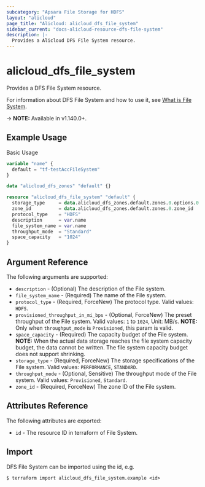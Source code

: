 ```yaml
---
subcategory: "Apsara File Storage for HDFS"
layout: "alicloud"
page_title: "Alicloud: alicloud_dfs_file_system"
sidebar_current: "docs-alicloud-resource-dfs-file-system"
description: |-
  Provides a Alicloud DFS File System resource.
---
```


# alicloud\_dfs\_file\_system

Provides a DFS File System resource.

For information about DFS File System and how to use it, see [What is File System](https://www.alibabacloud.com/help/doc-detail/207144.htm).

-> **NOTE:** Available in v1.140.0+.

## Example Usage

Basic Usage

```terraform
variable "name" {
  default = "tf-testAccFileSystem"
}

data "alicloud_dfs_zones" "default" {}

resource "alicloud_dfs_file_system" "default" {
  storage_type     = data.alicloud_dfs_zones.default.zones.0.options.0.storage_type
  zone_id          = data.alicloud_dfs_zones.default.zones.0.zone_id
  protocol_type    = "HDFS"
  description      = var.name
  file_system_name = var.name
  throughput_mode  = "Standard"
  space_capacity   = "1024"
}
```

## Argument Reference

The following arguments are supported:

* `description` - (Optional) The description of the File system.
* `file_system_name` - (Required) The name of the File system.
* `protocol_type` - (Required, ForceNew) The protocol type. Valid values: `HDFS`.
* `provisioned_throughput_in_mi_bps` - (Optional, ForceNew) The preset throughput of the File system. Valid values: `1` to `1024`, Unit: MB/s. **NOTE:** Only when `throughput_mode` is `Provisioned`, this param is valid.
* `space_capacity` - (Required) The capacity budget of the File system. **NOTE:** When the actual data storage reaches the file system capacity budget, the data cannot be written. The file system capacity budget does not support shrinking.
* `storage_type` - (Required, ForceNew) The storage specifications of the File system. Valid values: `PERFORMANCE`, `STANDARD`.
* `throughput_mode` - (Optional, Sensitive) The throughput mode of the File system. Valid values: `Provisioned`, `Standard`.
* `zone_id` - (Required, ForceNew) The zone ID of the File system.

## Attributes Reference

The following attributes are exported:

* `id` - The resource ID in terraform of File System.

## Import

DFS File System can be imported using the id, e.g.

```
$ terraform import alicloud_dfs_file_system.example <id>
```
